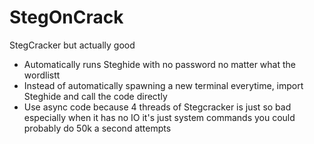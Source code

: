 # StegOnCrack
StegCracker but actually good
* Automatically runs Steghide with no password no matter what the wordlistt
* Instead of automatically spawning a new terminal everytime, import Steghide and call the code directly
* Use async code because 4 threads of Stegcracker is just so bad especially when it has no IO it's just system commands you could probably do 50k a second attempts
